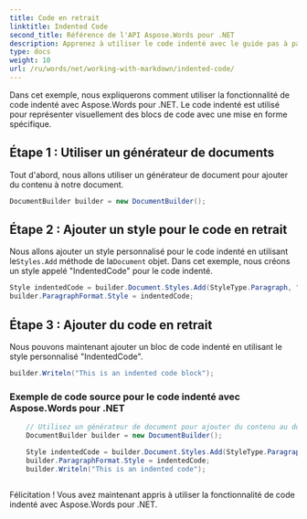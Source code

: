 ```yaml
---
title: Code en retrait
linktitle: Indented Code
second_title: Référence de l'API Aspose.Words pour .NET
description: Apprenez à utiliser le code indenté avec le guide pas à pas Aspose.Words pour .NET.
type: docs
weight: 10
url: /ru/words/net/working-with-markdown/indented-code/
---
```


Dans cet exemple, nous expliquerons comment utiliser la fonctionnalité de code indenté avec Aspose.Words pour .NET. Le code indenté est utilisé pour représenter visuellement des blocs de code avec une mise en forme spécifique.

## Étape 1 : Utiliser un générateur de documents

Tout d'abord, nous allons utiliser un générateur de document pour ajouter du contenu à notre document.

```csharp
DocumentBuilder builder = new DocumentBuilder();
```

## Étape 2 : Ajouter un style pour le code en retrait

 Nous allons ajouter un style personnalisé pour le code indenté en utilisant le`Styles.Add` méthode de la`Document` objet. Dans cet exemple, nous créons un style appelé "IndentedCode" pour le code indenté.

```csharp
Style indentedCode = builder.Document.Styles.Add(StyleType.Paragraph, "IndentedCode");
builder.ParagraphFormat.Style = indentedCode;
```

## Étape 3 : Ajouter du code en retrait

Nous pouvons maintenant ajouter un bloc de code indenté en utilisant le style personnalisé "IndentedCode".

```csharp
builder.Writeln("This is an indented code block");
```

### Exemple de code source pour le code indenté avec Aspose.Words pour .NET

```csharp
	// Utilisez un générateur de document pour ajouter du contenu au document.
	DocumentBuilder builder = new DocumentBuilder();

	Style indentedCode = builder.Document.Styles.Add(StyleType.Paragraph, "IndentedCode");
	builder.ParagraphFormat.Style = indentedCode;
	builder.Writeln("This is an indented code");
            
```

Félicitation ! Vous avez maintenant appris à utiliser la fonctionnalité de code indenté avec Aspose.Words pour .NET.

